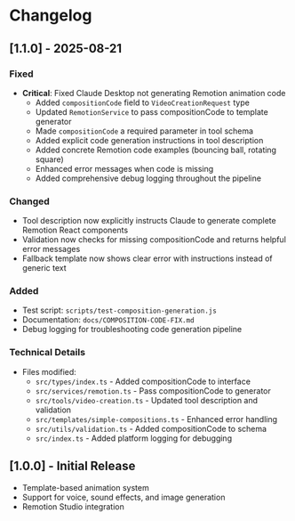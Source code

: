 # Changelog

## [1.1.0] - 2025-08-21

### Fixed
- **Critical**: Fixed Claude Desktop not generating Remotion animation code
  - Added `compositionCode` field to `VideoCreationRequest` type
  - Updated `RemotionService` to pass compositionCode to template generator
  - Made `compositionCode` a required parameter in tool schema
  - Added explicit code generation instructions in tool description
  - Added concrete Remotion code examples (bouncing ball, rotating square)
  - Enhanced error messages when code is missing
  - Added comprehensive debug logging throughout the pipeline

### Changed
- Tool description now explicitly instructs Claude to generate complete Remotion React components
- Validation now checks for missing compositionCode and returns helpful error messages
- Fallback template now shows clear error with instructions instead of generic text

### Added
- Test script: `scripts/test-composition-generation.js`
- Documentation: `docs/COMPOSITION-CODE-FIX.md`
- Debug logging for troubleshooting code generation pipeline

### Technical Details
- Files modified: 
  - `src/types/index.ts` - Added compositionCode to interface
  - `src/services/remotion.ts` - Pass compositionCode to generator
  - `src/tools/video-creation.ts` - Updated tool description and validation
  - `src/templates/simple-compositions.ts` - Enhanced error handling
  - `src/utils/validation.ts` - Added compositionCode to schema
  - `src/index.ts` - Added platform logging for debugging

## [1.0.0] - Initial Release
- Template-based animation system
- Support for voice, sound effects, and image generation
- Remotion Studio integration